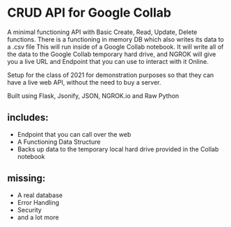 # CRUD API for Google Collab
A minimal functioning API with Basic Create, Read, Update, Delete functions.
There is a functioning in memory DB which also writes its data to a .csv file
This will run inside of a Google Collab notebook.  It will write all of the 
data to the Google Collab temporary hard drive, and NGROK will give you a live
URL and Endpoint that you can use to interact with it Online.

Setup for the class of 2021 for demonstration purposes so that they can have a 
live web API, without the need to buy a server.

Built using Flask, Jsonify, JSON, NGROK.io and Raw Python

## includes:

- Endpoint that you can call over the web
- A Functioning Data Structure
- Backs up data to the temporary local hard drive provided in the Collab notebook

## missing:

- A real database
- Error Handling
- Security
- and a lot more
